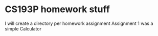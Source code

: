 # CS193P homework stuff
I will create a directory per homework assignment
Assignment 1 was a simple Calculator
